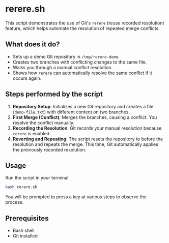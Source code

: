 # rerere.sh

This script demonstrates the use of Git's `rerere` (reuse recorded resolution) feature, which helps automate the resolution of repeated merge conflicts.


## What does it do?

- Sets up a demo Git repository in `/tmp/rerere-demo`.
- Creates two branches with conflicting changes to the same file.
- Walks you through a manual conflict resolution.
- Shows how `rerere` can automatically resolve the same conflict if it occurs again.


## Steps performed by the script

1. **Repository Setup**: Initializes a new Git repository and creates a file (`demo-file.txt`) with different content on two branches.
2. **First Merge (Conflict)**: Merges the branches, causing a conflict. You resolve the conflict manually.
3. **Recording the Resolution**: Git records your manual resolution because `rerere` is enabled.
4. **Reverting and Repeating**: The script resets the repository to before the resolution and repeats the merge. This time, Git automatically applies the previously recorded resolution.


## Usage

Run the script in your terminal:

```bash
bash rerere.sh
```

You will be prompted to press a key at various steps to observe the process.


## Prerequisites

- Bash shell
- Git installed


